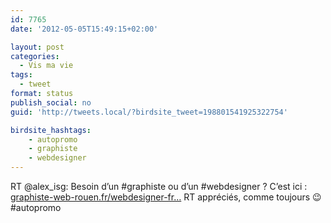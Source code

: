 ```yaml
---
id: 7765
date: '2012-05-05T15:49:15+02:00'

layout: post
categories:
  - Vis ma vie
tags:
  - tweet
format: status
publish_social: no
guid: 'http://tweets.local/?birdsite_tweet=198801541925322754'

birdsite_hashtags:
    - autopromo
    - graphiste
    - webdesigner
---
```


RT @alex\_isg: Besoin d’un #graphiste ou d’un #webdesigner ? C’est ici : [graphiste-web-rouen.fr/webdesigner-fr…](http://www.graphiste-web-rouen.fr/webdesigner-freelance.html) RT appréciés, comme toujours 😉 #autopromo